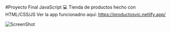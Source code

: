 #Proyecto Final JavaScript 💻
Tienda de productos hecho con HTML/CSS/JS
Ver la app funcionadno aquí: https://productosvic.netlify.app/

![ScreenShot](/img/pagina.jpg)
